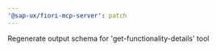 ```yaml
---
'@sap-ux/fiori-mcp-server': patch
---
```


Regenerate output schema for 'get-functionality-details' tool
